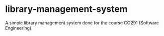 # library-management-system
A simple library management system done for the course CO291 (Software Engineering)
